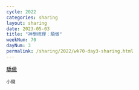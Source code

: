```yaml
---
cycle: 2022
categories: sharing
layout: sharing
date: 2023-05-03
title: "神學梳理：驕傲"
weekNum: 70
dayNum: 3
permalink: /sharing/2022/wk70-day3-sharing.html
---
```

[驕傲](https://eccseattle.github.io/media/sharing/2022/wk070/2023-05-03-bin.m4a)

`小錢`
